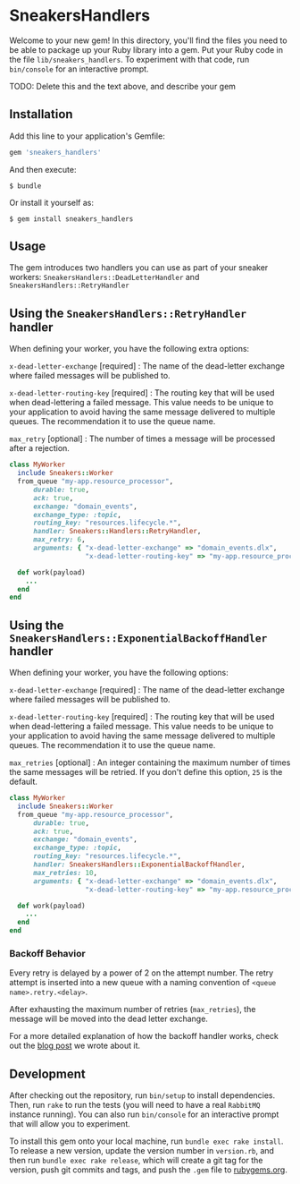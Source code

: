 # SneakersHandlers

Welcome to your new gem! In this directory, you'll find the files you need to be able to package up your Ruby library into a gem. Put your Ruby code in the file `lib/sneakers_handlers`. To experiment with that code, run `bin/console` for an interactive prompt.

TODO: Delete this and the text above, and describe your gem

## Installation

Add this line to your application's Gemfile:

```ruby
gem 'sneakers_handlers'
```

And then execute:

    $ bundle

Or install it yourself as:

    $ gem install sneakers_handlers

## Usage

The gem introduces two handlers you can use as part of your sneaker workers: `SneakersHandlers::DeadLetterHandler` and `SneakersHandlers::RetryHandler`

## Using the `SneakersHandlers::RetryHandler` handler

When defining your worker, you have the following extra options:

`x-dead-letter-exchange` [required] : The name of the dead-letter exchange
where failed messages will be published to.

`x-dead-letter-routing-key` [required] : The routing key that will be used when
dead-lettering a failed message. This value needs to be unique to your
application to avoid having the same message delivered to multiple queues. The
recommendation it to use the queue name.

`max_retry` [optional] : The number of times a message will be processed after
a rejection.


```ruby
class MyWorker
  include Sneakers::Worker
  from_queue "my-app.resource_processor",
      durable: true,
      ack: true,
      exchange: "domain_events",
      exchange_type: :topic,
      routing_key: "resources.lifecycle.*",
      handler: Sneakers::Handlers::RetryHandler,
      max_retry: 6,
      arguments: { "x-dead-letter-exchange" => "domain_events.dlx",
                   "x-dead-letter-routing-key" => "my-app.resource_processor" }

  def work(payload)
    ...
  end
end
```

## Using the `SneakersHandlers::ExponentialBackoffHandler` handler

When defining your worker, you have the following options:

`x-dead-letter-exchange` [required] : The name of the dead-letter exchange
where failed messages will be published to.

`x-dead-letter-routing-key` [required] : The routing key that will be used when
dead-lettering a failed message. This value needs to be unique to your
application to avoid having the same message delivered to multiple queues. The
recommendation it to use the queue name.

`max_retries` [optional] : An integer containing the maximum number of times
the same messages will be retried. If you don't define this option, `25` is the
default.

```ruby
class MyWorker
  include Sneakers::Worker
  from_queue "my-app.resource_processor",
      durable: true,
      ack: true,
      exchange: "domain_events",
      exchange_type: :topic,
      routing_key: "resources.lifecycle.*",
      handler: SneakersHandlers::ExponentialBackoffHandler,
      max_retries: 10,
      arguments: { "x-dead-letter-exchange" => "domain_events.dlx",
                   "x-dead-letter-routing-key" => "my-app.resource_processor" }

  def work(payload)
    ...
  end
end
```

### Backoff Behavior

Every retry is delayed by a power of 2 on the attempt number. The retry attempt is inserted into a new queue with a naming convention of `<queue name>.retry.<delay>`.

After exhausting the maximum number of retries (`max_retries`), the message will be moved into the dead letter exchange.

For a more detailed explanation of how the backoff handler works, check out the [blog post](https://m.alphasights.com/exponential-backoff-with-rabbitmq-78386b9bec81) we wrote about it.

## Development

After checking out the repository, run `bin/setup` to install dependencies. Then, run `rake` to run the tests (you will need to have a real `RabbitMQ` instance running). You can also run `bin/console` for an interactive prompt that will allow you to experiment.

To install this gem onto your local machine, run `bundle exec rake install`. To release a new version, update the version number in `version.rb`, and then run `bundle exec rake release`, which will create a git tag for the version, push git commits and tags, and push the `.gem` file to [rubygems.org](https://rubygems.org).
